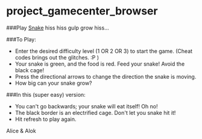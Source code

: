 project_gamecenter_browser
==========================

###Play [Snake](https://cdn.rawgit.com/aliceFung/project_game_center_browser/master/snake/snake.html)
hiss hiss gulp grow hiss...

###To Play:
- Enter the desired difficulty level (1 OR 2 OR 3) to start the game. (Cheat codes brings out the glitches. :P )
- Your snake is green, and the food is red.  Feed your snake! Avoid the black cage!
- Press the directional arrows to change the direction the snake is moving.
- How big can your snake grow?

###In this (super easy) version:
- You can't go backwards; your snake will eat itself! Oh no!
- The black border is an electrified cage. Don't let you snake hit it!
- Hit refresh to play again.


Alice & Alok
